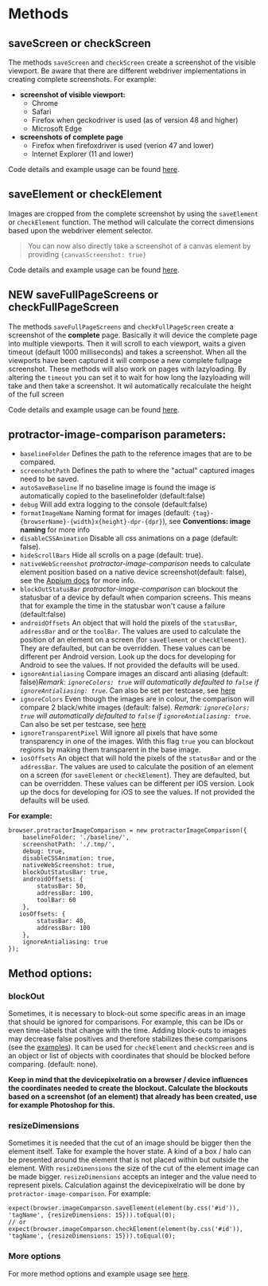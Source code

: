 # Methods

## saveScreen or checkScreen
The methods `saveScreen` and `checkScreen` create a screenshot of the visible viewport. Be aware that there are different webdriver implementations in creating complete screenshots.
For example:

- **screenshot of visible viewport:**
    - Chrome
    - Safari
    - Firefox when geckodriver is used (as of version 48 and higher)
    - Microsoft Edge
- **screenshots of complete page**
    - Firefox when firefoxdriver is used (verion 47 and lower)
    - Internet Explorer (11 and lower)

Code details and example usage can be found [here](./index.md).

## saveElement or checkElement
Images are cropped from the complete screenshot by using the `saveElement` or `checkElement` function.
The method will calculate the correct dimensions based upon the webdriver element selector.

> You can now also directly take a screenshot of a canvas element by providing `{canvasScreenshot: true}`

Code details and example usage can be found [here](./index.md).

## NEW saveFullPageScreens or checkFullPageScreen
The methods `saveFullPageScreens` and `checkFullPageScreen` create a screenshot of the **complete** page. Basically it will device the complete page into multiple viewports.
Then it will scroll to each viewport, waits a given timeout (default 1000 milliseconds) and takes a screenshot. When all the viewports have been captured it will compose a new complete fullpage screenshot.
These methods will also work on pages with lazyloading. By altering the `timeout` you can set it to wait for how long the lazyloading will take and then take a screenshot. It wil automatically recalculate the height of the full screen

Code details and example usage can be found [here](./index.md).

## protractor-image-comparison parameters:

* `baselineFolder` Defines the path to the reference images that are to be compared.
* `screenshotPath` Defines the path to where the "actual" captured images need to be saved.
* `autoSaveBaseline` If no baseline image is found the image is automatically copied to the baselinefolder (default:false)
* `debug` Will add extra logging to the console (default:false)
* `formatImageName` Naming format for images (default: `{tag}-{browserName}-{width}x{height}-dpr-{dpr}`), see **Conventions: image naming** for more info
* `disableCSSAnimation` Disable all css animations on a page (default: false).
* `hideScrollBars` Hide all scrolls on a page (default: true).
* `nativeWebScreenshot` *protractor-image-comparison* needs to calculate element position based on a native device screenshot(default: false), see the [Appium docs](./appium.md) for more info.
* `blockOutStatusBar` *protractor-image-comparison* can blockout the statusbar of a device by default when comparion screens. This means that for example the time in the statusbar won't cause a failure (default:false)
* `androidOffsets` An object that will hold the pixels of the `statusBar`, `addressBar` and or the `toolBar`. The values are used to calculate the position of an element on a screen (for `saveElement` or `checkElement`). They are defaulted, but can be overridden. These values can be different per Android version. Look up the docs for developing for Android to see the values. If not provided the defaults will be used.
* `ignoreAntialiasing` Compare images an discard anti aliasing (default: false)*Remark: `ignoreColors: true` will automatically defaulted to `false` if `ignoreAntialiasing: true`*. Can also be set per testcase, see [here](./index.md)
* `ignoreColors` Even though the images are in colour, the comparison will compare 2 black/white images (default: false). *Remark: `ignoreColors: true` will automatically defaulted to `false` if `ignoreAntialiasing: true`*. Can also be set per testcase, see [here](./index.md)
* `ignoreTransparentPixel` Will ignore all pixels that have some transparency in one of the images. With this flag `true` you can blockout regions by making them transparent in the base image.
* `iosOffsets` An object that will hold the pixels of the `statusBar` and or the `addressBar`. The values are used to calculate the position of an element on a screen (for `saveElement` or `checkElement`). They are defaulted, but can be overridden. These values can be different per iOS version. Look up the docs for developing for iOS to see the values. If not provided the defaults will be used.

**For example:**

`````
browser.protractorImageComparison = new protractorImageComparison({
	baselineFolder: './baseline/',
	screenshotPath: './.tmp/',
	debug: true,
	disableCSSAnimation: true,
	nativeWebScreenshot: true,
	blockOutStatusBar: true,
	androidOffsets: {
		statusBar: 50,
		addressBar: 100,
		toolBar: 60
	},
   iosOffsets: {
		statusBar: 40,
		addressBar: 100
	},
	ignoreAntialiasing: true
});
`````

## Method options:
### blockOut
Sometimes, it is necessary to block-out some specific areas in an image that should be ignored for comparisons. For example, this can be IDs or even time-labels that change with the time. Adding block-outs to images may decrease false positives and therefore stabilizes these comparisons (see the [examples](./examples.md)).
It can be used for `checkElement` and `checkScreen` and is an object or list of objects with coordinates that should be blocked before comparing. (default: none).

**Keep in mind that the devicepixelratio on a browser / device influences the coordinates needed to create the blockout. Calculate the blockouts based on a screenshot (of an element) that already has been created, use for example Photoshop for this.**

### resizeDimensions
Sometimes it is needed that the cut of an image should be bigger then the element itself. Take for example the hover state. A kind of a box / halo can be presented around the element that is not placed within but outside the element. With `resizeDimensions` the size of the cut of the element image can be made bigger.
`resizeDimensions` accepts an integer and the value need to represent pixels. Calculation against the devicepixelratio will be done by `protractor-image-comparison`.
For example:

`````
expect(browser.imageComparson.saveElement(element(by.css('#id')), 'tagName', {resizeDimensions: 15})).toEqual(0);
// or
expect(browser.imageComparson.checkElement(element(by.css('#id')), 'tagName', {resizeDimensions: 15})).toEqual(0);
`````

### More options
For more method options and example usage see [here](./index.md).
